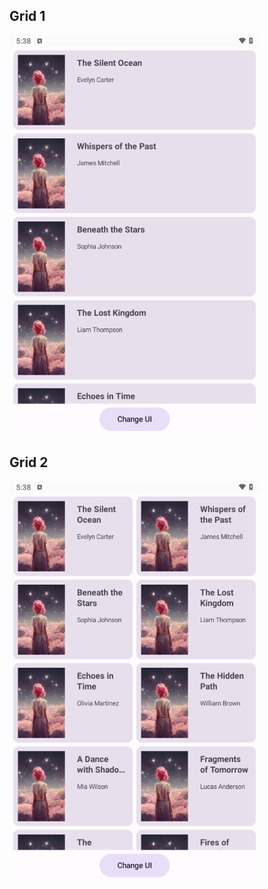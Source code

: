 <h2>Grid 1</h2>
<img src="SS/Snipaste_2024-10-28_21-27-41.png" alt="Screenshot 1" width="400"/>

<h2>Grid 2</h2>
<img src="SS/Snipaste_2024-10-28_21-28-06.png" alt="Screenshot 2" width="400"/>
